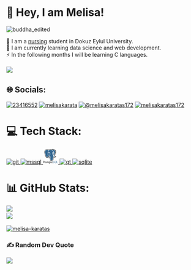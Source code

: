 # 💫 Hey, I am Melisa!
![buddha_edited](https://github.com/Melisa-Karatas/Melisa-Karatas/assets/145010761/ca80749e-e6b5-47e5-996a-7625b8d25428)

🔭 I am a [nursing](https://hemsirelik.deu.edu.tr/en/) student in Dokuz Eylul University. <br> 🌱 I am currently learning data science and web development. <br> ⚡ In the following months I will be learning C languages.<br><br>
[![](https://visitcount.itsvg.in/api?id=Melisa-Karatas&icon=9&color=6)](https://visitcount.itsvg.in)


## 🌐 Socials:
<p align="left">
<a href="https://stackoverflow.com/users/23416552" target="blank"><img align="center" src="https://raw.githubusercontent.com/rahuldkjain/github-profile-readme-generator/master/src/images/icons/Social/stack-overflow.svg" alt="23416552" height="30" width="40" /></a>
<a href="https://kaggle.com/melisakarata" target="blank"><img align="center" src="https://raw.githubusercontent.com/rahuldkjain/github-profile-readme-generator/master/src/images/icons/Social/kaggle.svg" alt="melisakarata" height="30" width="40" /></a>
<a href="https://medium.com/@melisakaratas172" target="blank"><img align="center" src="https://raw.githubusercontent.com/rahuldkjain/github-profile-readme-generator/master/src/images/icons/Social/medium.svg" alt="@melisakaratas172" height="30" width="40" /></a>
<a href="https://www.hackerrank.com/melisakaratas172" target="blank"><img align="center" src="https://raw.githubusercontent.com/rahuldkjain/github-profile-readme-generator/master/src/images/icons/Social/hackerrank.svg" alt="melisakaratas172" height="30" width="40" /></a>
</p>

# 💻 Tech Stack:
<p align="left"> <a href="https://git-scm.com/" target="_blank" rel="noreferrer"> <img src="https://www.vectorlogo.zone/logos/git-scm/git-scm-icon.svg" alt="git" width="40" height="40"/> </a> <a href="https://www.microsoft.com/en-us/sql-server" target="_blank" rel="noreferrer"> <img src="https://www.svgrepo.com/show/303229/microsoft-sql-server-logo.svg" alt="mssql" width="40" height="40"/> </a> <a href="https://www.postgresql.org" target="_blank" rel="noreferrer"> <img src="https://raw.githubusercontent.com/devicons/devicon/master/icons/postgresql/postgresql-original-wordmark.svg" alt="postgresql" width="40" height="40"/> </a> <a href="https://www.qt.io/" target="_blank" rel="noreferrer"> <img src="https://upload.wikimedia.org/wikipedia/commons/0/0b/Qt_logo_2016.svg" alt="qt" width="40" height="40"/> </a> <a href="https://www.sqlite.org/" target="_blank" rel="noreferrer"> <img src="https://www.vectorlogo.zone/logos/sqlite/sqlite-icon.svg" alt="sqlite" width="40" height="40"/> </a> </p>

# 📊 GitHub Stats:
![](https://github-readme-stats.vercel.app/api?username=Melisa-Karatas&theme=tokyonight&hide_border=false&include_all_commits=false&count_private=false)<br/>
![](https://github-readme-stats.vercel.app/api/top-langs/?username=Melisa-Karatas&theme=tokyonight&hide_border=false&include_all_commits=false&count_private=false&layout=compact)
<p align="left"> <a href="https://github.com/ryo-ma/github-profile-trophy"><img src="https://github-profile-trophy.vercel.app/?username=melisa-karatas" alt="melisa-karatas" /></a> </p>

### ✍️ Random Dev Quote
![](https://quotes-github-readme.vercel.app/api?type=vetical&theme=radical)

